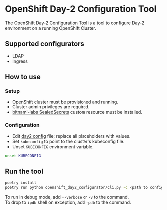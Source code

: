 # OpenShift Day-2 Configuration Tool

The OpenShift Day-2 Configuration Tool is a tool to configure Day-2 environment on a running OpenShift Cluster.

## Supported configurators
- LDAP
- Ingress

## How to use

### Setup
- OpenShift cluster must be provisioned and running.
- Cluster admin privileges are required.
- [bitnami-labs SealedSecrets](https://github.com/bitnami-labs/sealed-secrets) custom resource must be installed.

### Configuration
- Edit [day2 config](day2_configuration.example.yaml) file; replace all placeholders with values.
- Set `kubeconfig` to point to the cluster's kubeconfig file.
- Unset `KUBECONFIG` environment variable.

```bash
unset KUBECONFIG
```

## Run the tool

```bash
poetry install
poetry run python openshift_day2_configurator/cli.py -c <path to config file>
```

To run in debug mode, add `--verbose` or `-v` to the command.  
To drop to `ipdb` shell on exception, add `-pdb` to the command.
